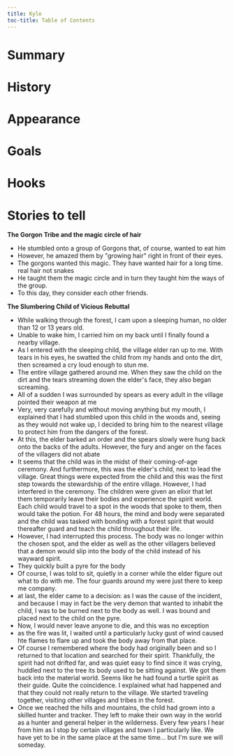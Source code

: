 ```yaml
---
title: Kyle
toc-title: Table of Contents
---
```


# Summary

# History

# Appearance

# Goals

# Hooks

# Stories to tell

**The Gorgon Tribe and the magic circle of hair**
- He stumbled onto a group of Gorgons that, of course, wanted to eat him
- However, he amazed them by "growing hair" right in front of their eyes.
- The gorgons wanted this magic. They have wanted hair for a long time. real hair not snakes
- He taught them the magic circle and in turn they taught him the ways of the group.
- To this day, they consider each other friends.

**The Slumbering Child of Vicious Rebuttal**
- While walking through the forest, I cam upon a sleeping human, no older than 12 or 13 years old. 
- Unable to wake him, I carried him on my back until I finally found a nearby village.
- As I entered with the sleeping child, the village elder ran up to me. With tears in his eyes, he swatted the child from my hands and onto the dirt, then screamed a cry loud enough to stun me.
- The entire village gathered around me. When they saw the child on the dirt and the tears streaming down the elder's face, they also began screaming.
- All of a sudden I was surrounded by spears as every adult in the village pointed their weapon at me
- Very, very carefully and without moving anything but my mouth, I explained that I had stumbled upon this child in the woods and, seeing as they would not wake up, I decided to bring him to the nearest village to protect him from the dangers of the forest.
- At this, the elder barked an order and the spears slowly were hung back onto the backs of the adults. However, the fury and anger on the faces of the villagers did not abate
- It seems that the child was in the midst of their coming-of-age ceremony. And furthermore, this was the elder's child, next to lead the village. Great things were expected from the child and this was the first step towards the stewardship of the entire village. However, I had interfered in the ceremony. The children were given an elixir that let them temporarily leave their bodies and experience the spirit world. Each child would travel to a spot in the woods that spoke to them, then would take the potion. For 48 hours, the mind and body were separated and the child was tasked with bonding with a forest spirit that would thereafter guard and teach the child throughout their life.
- However, I had interrupted this process. The body was no longer within the chosen spot, and the elder as well as the other villagers believed that a demon would slip into the body of the child instead of his wayward spirit.
- They quickly built a pyre for the body
- Of course, I was told to sit, quietly in a corner while the elder figure out what to do with me. The four guards around my were just there to keep me company.
- at last, the elder came to a decision: as I was the cause of the incident, and because I may in fact be the very demon that wanted to inhabit the child, I was to be burned next to the body as well. I was bound and placed next to the child on the pyre.
- Now, I would never leave anyone to die, and this was no exception
- as the fire was lit, I waited until a particularly lucky gust of wind caused hte flames to flare up and took the body away from that place.
- Of course I remembered where the body had originally been and so I returned to that location and searched for their spirit. Thankfully, the spirit had not drifted far, and was quiet easy to find since it was crying, huddled next to the tree its body used to be sitting against. We got them back into the material world. Seems like he had found a turtle spirit as their guide. Quite the coincidence. I explained what had happened and that they could not really return to the village. We started traveling together, visiting other villages and tribes in the forest. 
- Once we reached the hills and mountains, the child had grown into a skilled hunter and tracker. They left to make their own way in the world as a hunter and general helper in the wilderness. Every few years I hear from him as I stop by certain villages and town I particularly like. We have yet to be in the same place at the same time... but I'm sure we will someday.


